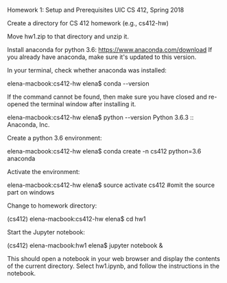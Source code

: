 Homework 1: Setup and Prerequisites
UIC CS 412, Spring 2018

Create a directory for CS 412 homework (e.g., cs412-hw)

Move hw1.zip to that directory and unzip it.

Install anaconda for python 3.6: https://www.anaconda.com/download
If you already have anaconda, make sure it's updated to this version.

In your terminal, check whether anaconda was installed:

elena-macbook:cs412-hw elena$ conda --version

If the command cannot be found, then make sure you have closed and re-opened the terminal window after installing it.

elena-macbook:cs412-hw elena$ python --version
Python 3.6.3 :: Anaconda, Inc.

Create a python 3.6 environment:

elena-macbook:cs412-hw elena$ conda create -n cs412 python=3.6 anaconda

Activate the environment:

elena-macbook:cs412-hw elena$ source activate cs412   #omit the source part on windows

Change to homework directory:

(cs412) elena-macbook:cs412-hw elena$ cd hw1

Start the Jupyter notebook:

(cs412) elena-macbook:hw1 elena$ jupyter notebook &

This should open a notebook in your web browser and display the contents of the current directory. Select hw1.ipynb, and follow the instructions in the notebook.



